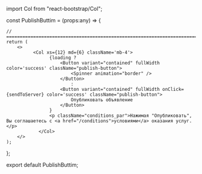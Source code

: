 

import Col from "react-bootstrap/Col";


const PublishButtim = (props:any) => {


    // ==========================================================================================================
    return (
        <>
              <Col xs={12} md={6} className='mb-4'>
                    {loading ? 
                        <Button variant="contained" fullWidth color='success' className="publish-button">
                            <Spinner animation="border" />
                        </Button>
                            :
                        <Button variant="contained" fullWidth onClick={sendToServer} color='success' className="publish-button">
                            Опубликовать объявление
                        </Button>
                    }
                    <p className="conditions_par">Нажимая "Опубликовать", Вы соглашаетесь с <a href="/conditions">условиями</a> оказания услуг.</p>
                </Col>
        </>
    );
};

export default PublishButtim;